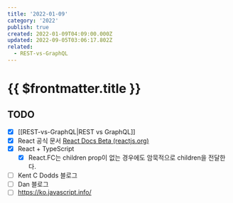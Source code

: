 ```yaml
---
title: '2022-01-09'
category: '2022'
publish: true
created: 2022-01-09T04:09:00.000Z
updated: 2022-09-05T03:06:17.802Z
related:
  - REST-vs-GraphQL
---
```


# {{ $frontmatter.title }}

## TODO

- [x] [[REST-vs-GraphQL|REST vs GraphQL]]
- [x] React 공식 문서 [React Docs Beta (reactjs.org)](https://beta.reactjs.org/)
- [x] React + TypeScript
  - [x] React.FC는 children prop이 없는 경우에도 암묵적으로 children을 전달한다.
- [ ] Kent C Dodds 블로그
- [ ] Dan 블로그
- [ ] https://ko.javascript.info/
